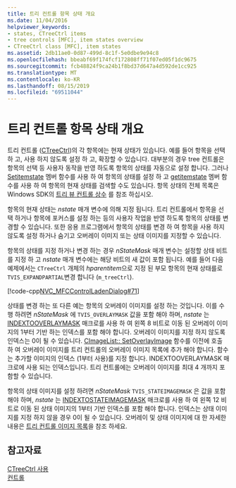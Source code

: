 ```yaml
---
title: 트리 컨트롤 항목 상태 개요
ms.date: 11/04/2016
helpviewer_keywords:
- states, CTreeCtrl items
- tree controls [MFC], item states overview
- CTreeCtrl class [MFC], item states
ms.assetid: 2db11ae0-0d87-499d-8c1f-5e0dbe9e94c8
ms.openlocfilehash: bbeabf69f174fcf172808ff71f07ed05f1dc9675
ms.sourcegitcommit: fcb48824f9ca24b1f8bd37d647a4d592de1cc925
ms.translationtype: MT
ms.contentlocale: ko-KR
ms.lasthandoff: 08/15/2019
ms.locfileid: "69511044"
---
```

# <a name="tree-control-item-states-overview"></a>트리 컨트롤 항목 상태 개요

트리 컨트롤 ([CTreeCtrl](../mfc/reference/ctreectrl-class.md))의 각 항목에는 현재 상태가 있습니다. 예를 들어 항목을 선택 하 고, 사용 하지 않도록 설정 하 고, 확장할 수 있습니다. 대부분의 경우 tree 컨트롤은 항목의 선택 등 사용자 동작을 반영 하도록 항목의 상태를 자동으로 설정 합니다. 그러나 [Setitemstate](../mfc/reference/ctreectrl-class.md#setitemstate) 멤버 함수를 사용 하 여 항목의 상태를 설정 하 고 [getitemstate](../mfc/reference/ctreectrl-class.md#getitemstate) 멤버 함수를 사용 하 여 항목의 현재 상태를 검색할 수도 있습니다. 항목 상태의 전체 목록은 Windows SDK의 [트리 뷰 컨트롤 상수](/windows/win32/Controls/tree-view-control-item-states) 를 참조 하십시오.

항목의 현재 상태는 *nstate* 매개 변수에 의해 지정 됩니다. 트리 컨트롤에서 항목을 선택 하거나 항목에 포커스를 설정 하는 등의 사용자 작업을 반영 하도록 항목의 상태를 변경할 수 있습니다. 또한 응용 프로그램에서 항목의 상태를 변경 하 여 항목을 사용 하지 않도록 설정 하거나 숨기고 오버레이 이미지 또는 상태 이미지를 지정할 수 있습니다.

항목의 상태를 지정 하거나 변경 하는 경우 *nStateMask* 매개 변수는 설정할 상태 비트를 지정 하 고 *nstate* 매개 변수에는 해당 비트의 새 값이 포함 됩니다. 예를 들어 다음 예제에서는 `CTreeCtrl` 개체의 *hparentitem*으로 지정 된 부모 항목의 현재 상태를로 `TVIS_EXPANDPARTIAL`변경 합니다 (`m_treeCtrl`).

[!code-cpp[NVC_MFCControlLadenDialog#71](../mfc/codesnippet/cpp/tree-control-item-states-overview_1.cpp)]

상태를 변경 하는 또 다른 예는 항목의 오버레이 이미지를 설정 하는 것입니다. 이를 수행 하려면 *nStateMask* 에 `TVIS_OVERLAYMASK` 값을 포함 해야 하며, *nstate* 는 [INDEXTOOVERLAYMASK](/windows/win32/api/commctrl/nf-commctrl-indextooverlaymask) 매크로를 사용 하 여 왼쪽 8 비트로 이동 된 오버레이 이미지의 1부터 기반 하는 인덱스를 포함 해야 합니다. 오버레이 이미지를 지정 하지 않도록 인덱스는 0이 될 수 있습니다. [CImageList:: SetOverlayImage](../mfc/reference/cimagelist-class.md#setoverlayimage) 함수를 이전에 호출 하 여 오버레이 이미지를 트리 컨트롤의 오버레이 이미지 목록에 추가 해야 합니다. 함수는 추가할 이미지의 인덱스 (1부터 사용)를 지정 합니다. INDEXTOOVERLAYMASK 매크로에 사용 되는 인덱스입니다. 트리 컨트롤에는 오버레이 이미지를 최대 4 개까지 포함할 수 있습니다.

항목의 상태 이미지를 설정 하려면 *nStateMask* `TVIS_STATEIMAGEMASK` 은 값을 포함 해야 하며, *nstate* 는 [INDEXTOSTATEIMAGEMASK](/windows/win32/api/commctrl/nf-commctrl-indextostateimagemask) 매크로를 사용 하 여 왼쪽 12 비트로 이동 된 상태 이미지의 1부터 기반 인덱스를 포함 해야 합니다. 인덱스는 상태 이미지를 지정 하지 않을 경우 0이 될 수 있습니다. 오버레이 및 상태 이미지에 대 한 자세한 내용은 [트리 컨트롤 이미지 목록](../mfc/tree-control-image-lists.md)을 참조 하세요.

## <a name="see-also"></a>참고자료

[CTreeCtrl 사용](../mfc/using-ctreectrl.md)<br/>
[컨트롤](../mfc/controls-mfc.md)

